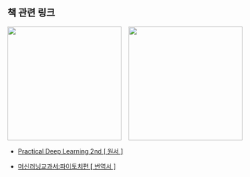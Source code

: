 ## 책 관련 링크  

<div style="display: flex; gap: 16px; align-items: flex-start;">
  <img src="https://image.aladin.co.kr/product/32934/94/cover500/k852936945_1.jpg" alt="" height="256px">
  <img src="https://image.aladin.co.kr/product/28810/31/cover500/1801819319_2.jpg" alt="" height="256px">
</div>


- [Practical Deep Learning 2nd [ 원서 ]](https://nostarch.com/practical-deep-learning-python-2E)  

- [머신러닝교과서:파이토치편 [ 번역서 ]](https://www.aladin.co.kr/shop/wproduct.aspx?ItemId=234569571)  



